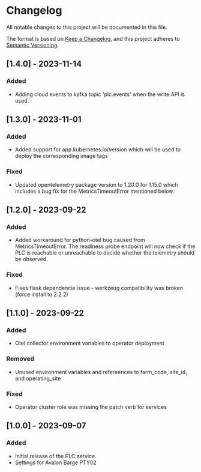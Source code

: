 # Changelog

All notable changes to this project will be documented in this file.

The format is based on [Keep a Changelog](https://keepachangelog.com/en/1.0.0/),
and this project adheres to [Semantic Versioning](https://semver.org/spec/v2.0.0.html).

## [1.4.0] - 2023-11-14

### Added
- Adding cloud events to kafka topic 'plc.events' when
the write API is used.

## [1.3.0] - 2023-11-01

### Added
- Added support for app.kubernetes.io/version which will be used to deploy the corresponding image tags

### Fixed
- Updated opentelemetry package version to 1.20.0 for 1.15.0 which includes a bug fix for the MetricsTimeoutError mentioned below.

## [1.2.0] - 2023-09-22

### Added
- Added workaround for python-otel bug caused from MetricsTimeoutError. The readiness probe endpoint will now check if the PLC is reachable or unreachable to decide whether the telemetry should be observed.

### Fixed
- Fixes flask dependencie issue - werkzeug compatibility was broken (force install to 2.2.2)

## [1.1.0] - 2023-09-22

### Added
- Otel collector environment variables to operator deployment

### Removed
- Unused environment variables and refereences to farm_code, site_id, and operating_site

### Fixed
- Operator cluster role was missing the patch verb for services

## [1.0.0] - 2023-09-07

### Added

- Initial release of the PLC service.
- Settings for Avalon Barge PTY02
